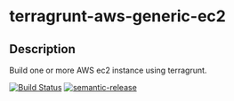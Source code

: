# terragrunt-aws-generic-ec2

## Description

Build one or more AWS ec2 instance using terragrunt.

[![Build Status](https://travis-ci.org/bitintheskud/terragrunt-aws-generic-ec2.svg?branch=master)](https://travis-ci.org/bitintheskud/terragrunt-aws-generic-ec2)
[![semantic-release](https://img.shields.io/badge/%20%20%F0%9F%93%A6%F0%9F%9A%80-semantic--release-e10079.svg)](https://github.com/semantic-release/semantic-release)

